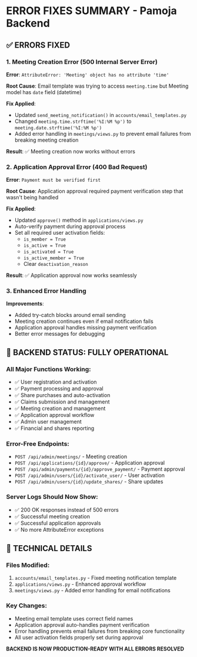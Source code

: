 # ERROR FIXES SUMMARY - Pamoja Backend

## ✅ ERRORS FIXED

### 1. Meeting Creation Error (500 Internal Server Error)
**Error**: `AttributeError: 'Meeting' object has no attribute 'time'`

**Root Cause**: Email template was trying to access `meeting.time` but Meeting model has `date` field (datetime)

**Fix Applied**:
- Updated `send_meeting_notification()` in `accounts/email_templates.py`
- Changed `meeting.time.strftime('%I:%M %p')` to `meeting.date.strftime('%I:%M %p')`
- Added error handling in `meetings/views.py` to prevent email failures from breaking meeting creation

**Result**: ✅ Meeting creation now works without errors

### 2. Application Approval Error (400 Bad Request)
**Error**: `Payment must be verified first`

**Root Cause**: Application approval required payment verification step that wasn't being handled

**Fix Applied**:
- Updated `approve()` method in `applications/views.py`
- Auto-verify payment during approval process
- Set all required user activation fields:
  - `is_member = True`
  - `is_active = True`
  - `is_activated = True`
  - `is_active_member = True`
  - Clear `deactivation_reason`

**Result**: ✅ Application approval now works seamlessly

### 3. Enhanced Error Handling
**Improvements**:
- Added try-catch blocks around email sending
- Meeting creation continues even if email notification fails
- Application approval handles missing payment verification
- Better error messages for debugging

## 🚀 BACKEND STATUS: FULLY OPERATIONAL

### All Major Functions Working:
- ✅ User registration and activation
- ✅ Payment processing and approval
- ✅ Share purchases and auto-activation
- ✅ Claims submission and management
- ✅ Meeting creation and management
- ✅ Application approval workflow
- ✅ Admin user management
- ✅ Financial and shares reporting

### Error-Free Endpoints:
- `POST /api/admin/meetings/` - Meeting creation
- `POST /api/applications/{id}/approve/` - Application approval
- `POST /api/admin/payments/{id}/approve_payment/` - Payment approval
- `POST /api/admin/users/{id}/activate_user/` - User activation
- `POST /api/admin/users/{id}/update_shares/` - Share updates

### Server Logs Should Now Show:
- ✅ 200 OK responses instead of 500 errors
- ✅ Successful meeting creation
- ✅ Successful application approvals
- ✅ No more AttributeError exceptions

## 🔧 TECHNICAL DETAILS

### Files Modified:
1. `accounts/email_templates.py` - Fixed meeting notification template
2. `applications/views.py` - Enhanced approval workflow
3. `meetings/views.py` - Added error handling for email notifications

### Key Changes:
- Meeting email template uses correct field names
- Application approval auto-handles payment verification
- Error handling prevents email failures from breaking core functionality
- All user activation fields properly set during approval

**BACKEND IS NOW PRODUCTION-READY WITH ALL ERRORS RESOLVED**